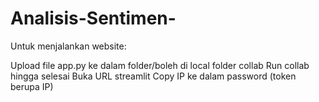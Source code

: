 # Analisis-Sentimen-

Untuk menjalankan website:<br>

Upload file app.py ke dalam folder/boleh di local folder collab
Run collab hingga selesai
Buka URL streamlit
Copy IP ke dalam password (token berupa IP)
